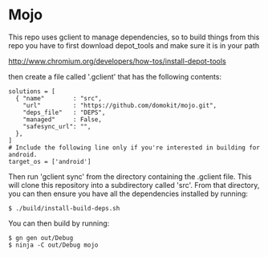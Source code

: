 Mojo
====

This repo uses gclient to manage dependencies, so to build things from this
repo you have to first download depot_tools and make sure it is in your path

http://www.chromium.org/developers/how-tos/install-depot-tools

then create a file called '.gclient' that has the following contents:

```
solutions = [
  { "name"        : "src",
    "url"         : "https://github.com/domokit/mojo.git",
    "deps_file"   : "DEPS",
    "managed"     : False,
    "safesync_url": "",
  },
]
# Include the following line only if you're interested in building for android.
target_os = ['android']
```

Then run 'gclient sync' from the directory containing the .gclient file.
This will clone this repository into a subdirectory called 'src'.  From that
directory, you can then ensure you have all the dependencies installed by
running:

```
$ ./build/install-build-deps.sh
```

You can then build by running:

```
$ gn gen out/Debug
$ ninja -C out/Debug mojo
```
